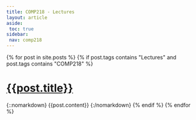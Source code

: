 ```yaml
---
title: COMP218 - Lectures
layout: article
aside:
 toc: true
sidebar:
 nav: comp218
---
```

{% for post in site.posts %}
{% if post.tags contains "Lectures" and post.tags contains "COMP218" %}
# [{{post.title}}]({{site.baseurl}}{{post.url}})
{::nomarkdown}
{{post.content}}
{:/nomarkdown}
{% endif %}
{% endfor %}
